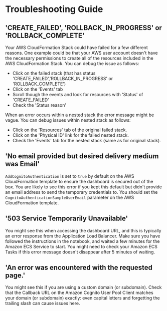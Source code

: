 # Troubleshooting Guide

## 'CREATE_FAILED', 'ROLLBACK_IN_PROGRESS' or 'ROLLBACK_COMPLETE'

Your AWS CloudFormation Stack could have failed for a few different
reasons. One example could be that your AWS user account doesn't have the
necessary permissions to create all of the resources included in the AWS
CloudFormation Stack. You can debug the issue as follows:

* Click on the failed stack (that has status
  'CREATE_FAILED','ROLLBACK_IN_PROGRESS' or 'ROLLBACK_COMPLETE')
* Click on the 'Events' tab
* Scroll though the events and look for resources with 'Status' of
  'CREATE_FAILED'
* Check the 'Status reason'

When an error occurs within a nested stack the error message might be
vague. You can debug issues within nested stack as follows:

* Click on the 'Resources' tab of the original failed stack.
* Click on the 'Physical ID' link for the failed nested stack.
* Check the 'Events' tab for the nested stack (same as for original stack).

## 'No email provided but desired delivery medium was Email'

`AddCognitoAuthentication` is set to `true` by default on the AWS
CloudFormation template to ensure the dashboard is secured out of the box.
You are likely to see this error if you kept this default but didn't
provide an email address to send the temporary credentials to. You should
set the `CognitoAuthenticationSampleUserEmail` parameter on the AWS
CloudFormation template.

## '503 Service Temporarily Unavailable'

You might see this when accessing the dashboard URL, and this is typically
an error response from the Application Load Balancer. Make sure you have
followed the instructions in the notebook, and waited a few minutes for the
Amazon ECS Service to start. You might need to check your Amazon ECS Tasks
if this error message doesn't disappear after 5 minutes of waiting.

## 'An error was encountered with the requested page.'

You might see this if you are using a custom domain (or subdomain). Check that
the Callback URL on the Amazon Cognito User Pool Client matches your domain (or
subdomain) exactly: even capital letters and forgetting the trailing slash can
cause issues here.
